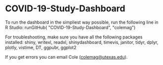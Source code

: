 # COVID-19-Study-Dashboard

To run the dashboard in the simpliest way possible, run the following line in R Studio:
runGitHub( "COVID-19-Study-Dashboard", "colemag")

For troubleshooting, make sure you have all the following packages installed:
shiny,
writexl,
readxl,
shinydashboard,
timevis,
janitor,
tidyr,
dplyr,
plotly,
vistime,
DT,
ggpubr,
ggplot2

If you get errors you can email Cole (colemag@utexas.edu).
